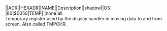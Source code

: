 ||ADR||HEXADR||NAME||Description||shadow||OS  
|80|$0050|TEMP| |none|all  
Temporary register used by the display handler in moving data to and from screen. Also called TMPCHR.  
